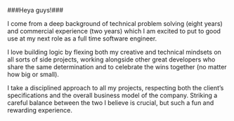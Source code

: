 ###Heya guys!###

I come from a deep background of technical problem solving (eight years) and commercial experience (two years) which I am excited to put to good use at my next role as a full time software engineer.

I love building logic by flexing both my creative and technical mindsets on all sorts of side projects, working alongside other great developers who share the same determination and to celebrate the wins together (no matter how big or small).

I take a disciplined approach to all my projects, respecting both the client’s specifications and the overall business model of the company. Striking a careful balance between the two I believe is crucial, but such a fun and rewarding experience.
